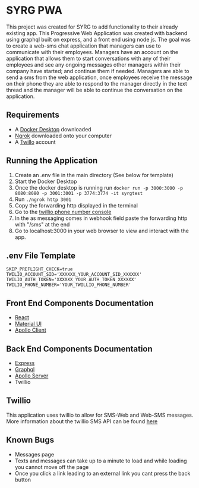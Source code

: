 # SYRG PWA
This project was created for SYRG to add functionality to their already existing app.
This Progressive Web Application was created with backend using graphql built on express, and a
front end using node js. The goal was to create a web-sms chat application that managers can use to communicate with their employees.
Managers have an account on the application that allows them to start conversations with any of their employees and see any ongoing messages other managers within their company have started; and continue them if needed. Managers are able to send a sms from the web application, once employees receive the message on their phone they are able to respond to the manager directly in the text thread and the manager will be able to continue the conversation on the application.

## Requirements
- A [Docker Desktop](https://www.docker.com/products/docker-desktop) downloaded
- [Ngrok](https://ngrok.com/download) downloaded onto your computer
- A [Twillo](https://www.twilio.com) account

## Running the Application
1. Create an .env file in the main directory (See below for template)
2. Start the Docker Desktop
3. Once the docker desktop is running run `docker run -p 3000:3000 -p 8080:8080 -p 3001:3001 -p 3774:3774 -it syrgtest`
4. Run `./ngrok http 3001`
5. Copy the forwarding http displayed in the terminal
6. Go to the [twillio phone number console](https://www.twilio.com/console/phone-numbers/PNbd25f9b3fd5d45a108829705ea9fbfff)
7. In the as messaging comes in webhook field paste the forwarding http with "/sms" at the end  
8. Go to localhost:3000 in your web browser to view and interact with the app.

## .env File Template
`SKIP_PREFLIGHT_CHECK=true`
`TWILIO_ACCOUNT_SID='XXXXXX_YOUR_ACCOUNT_SID_XXXXXX'`
`TWILIO_AUTH_TOKEN='XXXXXX_YOUR_AUTH_TOKEN_XXXXXX'`
`TWILIO_PHONE_NUMBER='YOUR_TWILLIO_PHONE_NUMBER'`

## Front End Components Documentation
- [React](https://reactnavigation.org/docs/en/getting-started.html)
- [Material UI](https://material-ui.com/getting-started/installation/)
- [Apollo Client](https://www.apollographql.com/docs/react/)
## Back End Components Documentation
- [Express](https://expressjs.com/en/4x/api.html)
- [Graphql](https://graphql.org/learn/)
- [Apollo Server](https://www.apollographql.com/docs/apollo-server/)
- Twillio
## Twillio
This application uses twillio to allow for SMS-Web and Web-SMS messages. More information about the twillio SMS API can be found [here](https://www.twilio.com/docs/sms)
## Known Bugs
- Messages page
- Texts and messages can take up to a minute to load and while loading you cannot move off the page
- Once you click a link leading to an external link you cant press the back button

